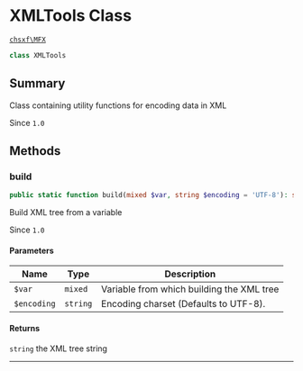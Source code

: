 # XMLTools Class

[`chsxf\MFX`](API-Namespace-chsxf_MFX)

```php
class XMLTools
```

## Summary

Class containing utility functions for encoding data in XML

Since `1.0`

## Methods

### build

```php
public static function build(mixed $var, string $encoding = 'UTF-8'): string
```

Build XML tree from a variable

Since `1.0`

#### Parameters

| Name        | Type     | Description                               |
| ----------- | -------- | ----------------------------------------- |
| `$var`      | `mixed`  | Variable from which building the XML tree |
| `$encoding` | `string` | Encoding charset (Defaults to UTF-8).     |

#### Returns

`string` the XML tree string

---

